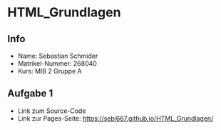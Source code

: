 # HTML_Grundlagen
## Info
* Name: Sebastian Schmider
* Matrikel-Nummer: 268040
* Kurs: MIB 2 Gruppe A
## Aufgabe 1
* Link zum Source-Code
* Link zur Pages-Seite: https://sebi667.github.io/HTML_Grundlagen/
 
